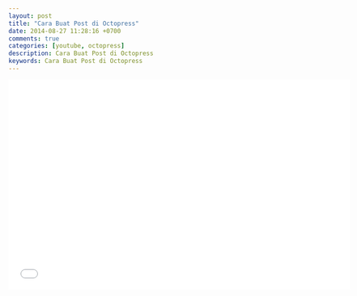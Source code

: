 ```yaml
---
layout: post
title: "Cara Buat Post di Octopress"
date: 2014-08-27 11:28:16 +0700
comments: true
categories: [youtube, octopress]
description: Cara Buat Post di Octopress
keywords: Cara Buat Post di Octopress
---
```

<!-- more -->
<iframe width="675" height="415" src="//www.youtube.com/embed/4OIPZ9gaNv0" frameborder="0" allowfullscreen></iframe>